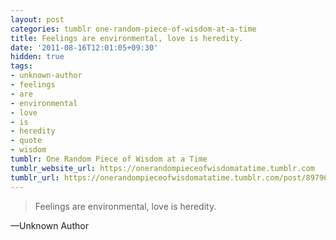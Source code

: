 ```yaml
---
layout: post
categories: tumblr one-random-piece-of-wisdom-at-a-time
title: Feelings are environmental, love is heredity.
date: '2011-08-16T12:01:05+09:30'
hidden: true
tags:
- unknown-author
- feelings
- are
- environmental
- love
- is
- heredity
- quote
- wisdom
tumblr: One Random Piece of Wisdom at a Time
tumblr_website_url: https://onerandompieceofwisdomatatime.tumblr.com
tumblr_url: https://onerandompieceofwisdomatatime.tumblr.com/post/8979669757/feelings-are-environmental-love-is-heredity
---
```

> Feelings are environmental, love is heredity.

—Unknown Author
